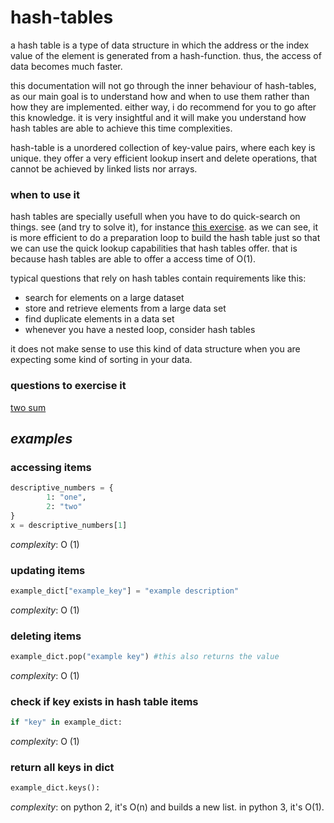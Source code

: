 # hash-tables
a hash table is a type of data structure in which the address or the index value of the element is generated from a hash-function. thus, the access of data becomes much faster.

this documentation will not go through the inner behaviour of hash-tables, as our main goal is to understand how and when to use them rather than how they are implemented. either way, i do recommend for you to go after this knowledge. it is very insightful and it will make you understand how hash tables are able to achieve this time complexities.

hash-table is a unordered collection of key-value pairs, where each key is unique. they offer a very efficient lookup insert and delete operations, that cannot be achieved by linked lists nor arrays.

### when to use it

hash tables are specially usefull when you have to do quick-search on things. see (and try to solve it), for instance [this exercise](arrays/two_sum.md). as we can see, it is more efficient to do a preparation loop to build the hash table just so that we can use the quick lookup capabilities that hash tables offer. that is because hash tables are able to offer a access time of O(1).

typical questions that rely on hash tables contain requirements like this:
* search for elements on a large dataset
* store and retrieve elements from a large data set
* find duplicate elements in a data set
* whenever you have a nested loop, consider hash tables

it does not make sense to use this kind of data structure when you are expecting some kind of sorting in your data.

### questions to exercise it
[two sum](arrays/two_sum.md)


## _examples_

### accessing items 

```python
descriptive_numbers = {
		1: "one",
		2: "two"
}
x = descriptive_numbers[1]
```
_complexity_: O (1)


### updating items 

```python
example_dict["example_key"] = "example description"
```
_complexity_: O (1)

### deleting items 

```python
example_dict.pop("example key") #this also returns the value
```
_complexity_: O (1)

### check if key exists in hash table items 

```python
if "key" in example_dict: 
```
_complexity_: O (1)

### return all keys in dict 

```python
example_dict.keys(): 
```
_complexity_: on python 2, it's O(n) and builds a new list. in python 3, it's O(1).
